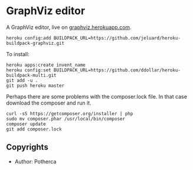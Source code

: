 # GraphViz editor

A GraphViz editor, live on [graphviz.herokuapp.com](http://graphviz.herokuapp.com).
    
    heroku config:add BUILDPACK_URL=https://github.com/jeluard/heroku-buildpack-graphviz.git

To install:

    heroku apps:create invent_name
    heroku config:set BUILDPACK_URL=https://github.com/ddollar/heroku-buildpack-multi.git
    git add -u .
    git push heroku master

Perhaps there are some problems with the composer.lock file. In that case download the composer and run it.

    curl -sS https://getcomposer.org/installer | php
    sudo mv composer.phar /usr/local/bin/composer
    composer update
    git add composer.lock



## Copyrights

* Author: Potherca

